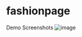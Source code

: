 # fashionpage
Demo Screenshots
![image](https://user-images.githubusercontent.com/108017186/179998363-d85e9f63-e530-439f-8c07-5d906efb5f60.png)
